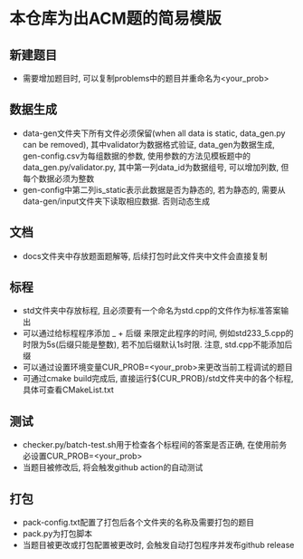 # 本仓库为出ACM题的简易模版
## 新建题目
- 需要增加题目时, 可以复制problems中的题目并重命名为<your_prob>
## 数据生成
- data-gen文件夹下所有文件必须保留(when all data is static, data_gen.py can be removed), 其中validator为数据格式验证, data_gen为数据生成, gen-config.csv为每组数据的参数, 使用参数的方法见模板题中的data_gen.py/validator.py, 其中第一列data_id为数据组号, 可以增加列数, 但每个数据必须为整数
- gen-config中第二列is_static表示此数据是否为静态的, 若为静态的, 需要从data-gen/input文件夹下读取相应数据. 否则动态生成
## 文档
- docs文件夹中存放题面题解等, 后续打包时此文件夹中文件会直接复制
## 标程
- std文件夹中存放标程, 且必须要有一个命名为std.cpp的文件作为标准答案输出
- 可以通过给标程程序添加 _ + 后缀 来限定此程序的时间, 例如std233_5.cpp的时限为5s(后缀只能是整数), 若不加后缀默认1s时限. 注意, std.cpp不能添加后缀
- 可以通过设置环境变量CUR_PROB=<your_prob>来更改当前工程调试的题目
- 可通过cmake build完成后, 直接运行${CUR_PROB}/std文件夹中的各个标程, 具体可查看CMakeList.txt
## 测试
- checker.py/batch-test.sh用于检查各个标程间的答案是否正确, 在使用前务必设置CUR_PROB=<your_prob>
- 当题目被修改后, 将会触发github action的自动测试
## 打包
- pack-config.txt配置了打包后各个文件夹的名称及需要打包的题目
- pack.py为打包脚本
- 当题目被更改或打包配置被更改时, 会触发自动打包程序并发布github release
